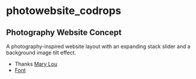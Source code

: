 # photowebsite_codrops

 ## Photography Website Concept 
   A photography-inspired website layout with an expanding stack slider and a background image tilt effect. 
   * Thanks [Mary Lou](https://github.com/crnacura)
   * [Font](https://tympanus.net/codrops/2015/05/06/photography-website-concept/)

